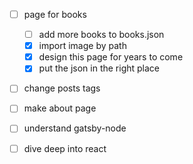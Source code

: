 
- [ ] page for books
  - [ ] add more books to books.json
  - [X] import image by path
  - [X] design this page for years to come
  - [X] put the json in the right place
- [ ] change posts tags
- [ ] make about page

- [ ] understand gatsby-node
- [ ] dive deep into react
